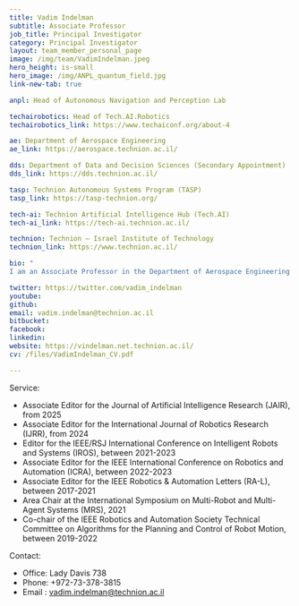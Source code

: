 ```yaml
---
title: Vadim Indelman
subtitle: Associate Professor 
job_title: Principal Investigator
category: Principal Investigator
layout: team_member_personal_page
image: /img/team/VadimIndelman.jpeg
hero_height: is-small
hero_image: /img/ANPL_quantum_field.jpg 
link-new-tab: true

anpl: Head of Autonomous Navigation and Perception Lab

techairobotics: Head of Tech.AI.Robotics
techairobotics_link: https://www.techaiconf.org/about-4

ae: Department of Aerospace Engineering
ae_link: https://aerospace.technion.ac.il/

dds: Department of Data and Decision Sciences (Secondary Appointment)
dds_link: https://dds.technion.ac.il/

tasp: Technion Autonomous Systems Program (TASP)
tasp_link: https://tasp-technion.org/

tech-ai: Technion Artificial Intelligence Hub (Tech.AI)
tech-ai_link: https://tech-ai.technion.ac.il/

technion: Technion – Israel Institute of Technology
technion_link: https://www.technion.ac.il/

bio: "
I am an Associate Professor in the Department of Aerospace Engineering and in the Department of Data and Decision Sciences (Secondary Appointment) at the Technion - Israel Institute of Technology. I am also a member of the Technion Autonomous Systems Program (TASP), the Technion Artificial Intelligence Hub (TechAI), and the Israeli Smart Transportation Research Center (ISTRC). Additionally, I am a member of the European Laboratory for Learning and Intelligent Systems (ELLIS). I am currently leading the Robotics vertical at TechAI, which promotes and facilitates research activities and projects within the Technion and collaboration with industry in areas related to AI and robotics.  Prior to joining the Technion as a faculty member, I was a postdoctoral fellow in the Institute of Robotics and Intelligent Machines (IRIM) at the Georgia Institute of Technology (between 2012 and 2014). I obtained my Ph.D. degree from the Technion in 2011, and also hold B.A. and B.Sc. degrees in Computer Science and Aerospace Engineering, respectively, both awarded by the Technion in 2002. My research interests include planning under uncertainty, probabilistic inference, semantic perception and simultaneous localization and mapping (SLAM) in single and multi-robot systems. "

twitter: https://twitter.com/vadim_indelman
youtube: 
github: 
email: vadim.indelman@technion.ac.il
bitbucket: 
facebook: 
linkedin: 
website: https://vindelman.net.technion.ac.il/
cv: /files/VadimIndelman_CV.pdf

---
```


Service:
* Associate Editor for the Journal of Artificial Intelligence Research (JAIR), from 2025
* Associate Editor for the International Journal of Robotics Research (IJRR), from 2024
* Editor for the IEEE/RSJ International Conference on Intelligent Robots and Systems (IROS), between 2021-2023
* Associate Editor for the IEEE International Conference on Robotics and Automation (ICRA), between 2022-2023
* Associate Editor for the IEEE Robotics & Automation Letters (RA-L), between 2017-2021
* Area Chair at the International Symposium on Multi-Robot and Multi-Agent Systems (MRS), 2021
* Co-chair of the IEEE Robotics and Automation Society Technical Committee on Algorithms for the Planning and Control of Robot Motion, between 2019-2022

Contact:
* Office: Lady Davis 738
* Phone: +972-73-378-3815
* Email : vadim.indelman@technion.ac.il